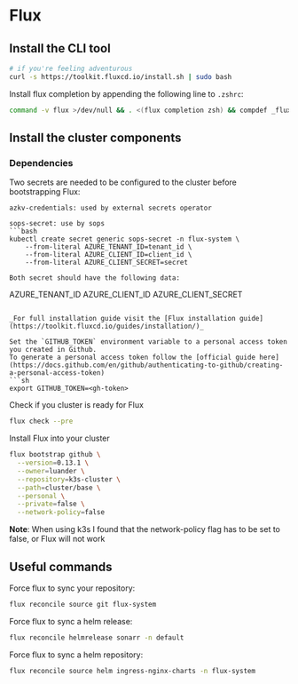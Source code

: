 # Flux

## Install the CLI tool

```sh
# if you're feeling adventurous
curl -s https://toolkit.fluxcd.io/install.sh | sudo bash
```

Install flux completion by appending the following line to `.zshrc`:
```sh
command -v flux >/dev/null && . <(flux completion zsh) && compdef _flux flux
```

## Install the cluster components

### Dependencies
Two secrets are needed to be configured to the cluster before bootstrapping Flux:
```
azkv-credentials: used by external secrets operator
```
```
sops-secret: use by sops
```bash
kubectl create secret generic sops-secret -n flux-system \
    --from-literal AZURE_TENANT_ID=tenant_id \
    --from-literal AZURE_CLIENT_ID=client_id \
    --from-literal AZURE_CLIENT_SECRET=secret
```
```
Both secret should have the following data:
```
AZURE_TENANT_ID
AZURE_CLIENT_ID
AZURE_CLIENT_SECRET
```

_For full installation guide visit the [Flux installation guide](https://toolkit.fluxcd.io/guides/installation/)_

Set the `GITHUB_TOKEN` environment variable to a personal access token you created in Github.
To generate a personal access token follow the [official guide here](https://docs.github.com/en/github/authenticating-to-github/creating-a-personal-access-token)
```sh
export GITHUB_TOKEN=<gh-token>
```

Check if you cluster is ready for Flux

```sh
flux check --pre
```

Install Flux into your cluster

```sh
flux bootstrap github \
  --version=0.13.1 \
  --owner=luander \
  --repository=k3s-cluster \
  --path=cluster/base \
  --personal \
  --private=false \
  --network-policy=false
```

**Note**: When using k3s I found that the network-policy flag has to be set to false, or Flux will not work

## Useful commands

Force flux to sync your repository:

```sh
flux reconcile source git flux-system
```

Force flux to sync a helm release:

```sh
flux reconcile helmrelease sonarr -n default
```

Force flux to sync a helm repository:

```sh
flux reconcile source helm ingress-nginx-charts -n flux-system
```
